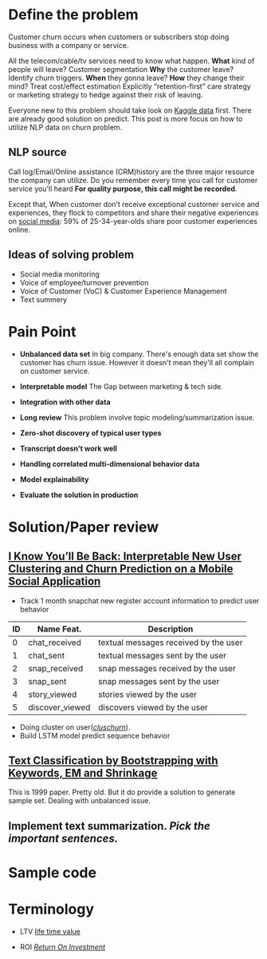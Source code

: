 # Define the problem
Customer churn occurs when customers or subscribers stop doing business with a company or service. 

All the telecom/cable/tv services need to know what happen. 
**What** kind of people will leave? Customer segmentation
**Why** the customer leave?  Identify churn triggers.
**When** they gonna leave? 
**How** they change their mind? Treat cost/effect estimation
Explicitly “retention-first” care strategy or marketing strategy to hedge against their risk of leaving.


Everyone new to this problem should take look on [Kaggle data](https://www.kaggle.com/blastchar/telco-customer-churn) first. There are already good solution on predict. This post is more focus on how to utilize NLP data on churn problem.


## NLP source
Call log/Email/Online assistance (CRM)history are the three major resource the company can utilize. Do you remember every time you call for customer service you'll heard **For quality purpose, this call might be recorded**. 

Except that, When customer don’t receive exceptional customer service and experiences, they flock to competitors and share their negative experiences on [social media](https://www.salesforce.com/blog/2015/01/ten-customer-service-stats-what-they-mean-your-contact-center-gp.html): 59% of 25-34-year-olds share poor customer experiences online.

## Ideas of solving problem
- Social media monitoring
- Voice of employee/turnover prevention
- Voice of Customer (VoC) & Customer Experience Management
- Text summery

# Pain Point
- **Unbalanced data set**
In big company. There's enough data set show the customer has churn issue. However it doesn't mean they'll all complain on customer service.
- **Interpretable model**
	The Gap between marketing & tech side. 
- **Integration with other data**
- **Long review** 
	This problem involve topic modeling/summarization issue.

- **Zero-shot discovery of typical user types**
- **Transcript doesn't work well**

- **Handling correlated multi-dimensional behavior data**

- **Model explainability**
- **Evaluate the solution in production**
#  Solution/Paper review
## [I Know You’ll Be Back: Interpretable New User Clustering and Churn Prediction on a Mobile Social Application](http://hanj.cs.illinois.edu/pdf/kdd18_cyang.pdf)


- Track 1 month snapchat new register account information to predict user behavior

| ID | Name Feat. | Description |
|----|-----------------|---------------------------------------|
| 0 | chat_received | textual messages received by the user |
| 1 | chat_sent | textual messages sent by the user |
| 2 | snap_received | snap messages received by the user |
| 3 | snap_sent | snap messages sent by the user |
| 4 | story_viewed | stories viewed by the user |
| 5 | discover_viewed | discovers viewed by the user |

- Doing cluster on user([*cluschurn*]([https://github.com/yangji9181/ClusChurn](https://github.com/yangji9181/ClusChurn))). 
- Build LSTM model predict sequence behavior
## [Text Classification by Bootstrapping with Keywords, EM and Shrinkage](https://www.aclweb.org/anthology/W99-0908.pdf) 
 This is 1999 paper. Pretty old. But it do provide a solution to generate sample set. Dealing with unbalanced issue.
## Implement text summarization. *Pick the important sentences.*
# Sample code

# Terminology
- LTV [life time value](https://baike.baidu.com/item/LTV/10692626)

- ROI [_Return On Investment_](https://wiki.mbalib.com/zh-tw/%E6%8A%95%E8%B5%84%E5%9B%9E%E6%8A%A5%E7%8E%87)
 
<!--stackedit_data:
eyJoaXN0b3J5IjpbLTEyMDE0MTU2MzgsLTEwMTQyNzAwMTMsNT
U1MjI3MTMsLTIxNDE5NzcxNjQsMTAyNjYxMTQzOCwtNTM5NTUz
OTI5LDE1NTUyMzQxMjcsNjMzNjUxODI0LC0xMjY4MTU5MjAwLC
0zNzA3MzIzMzgsLTEwNzczNDkzMTIsOTU4MTQzNzAxLDY3MDI0
NTExNyw2OTM0NTAxNjQsNTA5MjIyMDg5LC0xNzUwMDM0OTIyXX
0=
-->